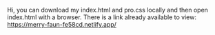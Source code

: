 Hi, you can download my index.html and pro.css locally and then open index.html with a browser.
There is a link already available to view: https://merry-faun-fe58cd.netlify.app/
